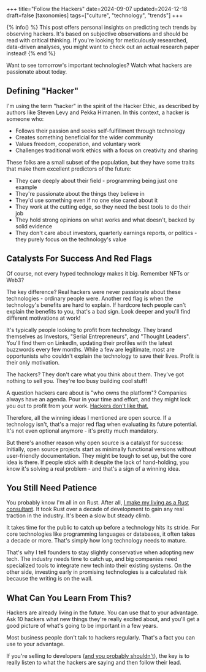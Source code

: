 +++
title="Follow the Hackers"
date=2024-09-07
updated=2024-12-18
draft=false
[taxonomies]
tags=["culture", "technology", "trends"]
+++

{% info() %}
This post offers personal insights on predicting tech trends by observing hackers.
It's based on subjective observations and should be read with critical thinking.
If you're looking for meticulously researched, data-driven analyses, you might want to check out an actual research paper instead!
{% end %}

Want to see tomorrow's important technologies?
Watch what hackers are passionate about today.

## Defining "Hacker"

I'm using the term "hacker" in the spirit of the Hacker Ethic, as described by authors like Steven Levy and Pekka Himanen.
In this context, a hacker is someone who:

- Follows their passion and seeks self-fulfillment through technology
- Creates something beneficial for the wider community
- Values freedom, cooperation, and voluntary work
- Challenges traditional work ethics with a focus on creativity and sharing

These folks are a small subset of the population, but they have some traits that make them excellent predictors of the future:

- They care deeply about their field - programming being just one example
- They're passionate about the things they believe in
- They'd use something even if no one else cared about it
- They work at the cutting edge, so they need the best tools to do their job
- They hold strong opinions on what works and what doesn't, backed by solid evidence
- They don't care about investors, quarterly earnings reports, or politics - they purely focus on the technology's value

## Catalysts For Success And Red Flags

Of course, not every hyped technology makes it big.
Remember NFTs or Web3?

The key difference?
Real hackers were never passionate about these technologies - ordinary people were. 
Another red flag is when the technology's benefits are hard to explain.
If hardcore tech people can't explain the benefits to you, that's a bad sign.
Look deeper and you'll find different motivations at work!

It's typically people looking to profit from technology.
They brand themselves as Investors, "Serial Entrepreneurs", and "Thought Leaders".
You'll find them on LinkedIn, updating their profiles with the latest buzzwords every few months.
While a few are legitimate, most are opportunists who couldn't explain the technology to save their lives.
Profit is their only motivation.

The hackers?
They don't care what you think about them.
They've got nothing to sell you.
They're too busy building cool stuff!

A question hackers care about is "who owns the platform"?
Companies always have an agenda.
Pour in your time and effort, and they might lock you out to profit from your work.
[Hackers don't like that.](https://news.ycombinator.com/item?id=39772562)

Therefore, all the winning ideas I mentioned are open source.
If a technology isn't, that's a major red flag when evaluating its future potential.
It's not even optional anymore - it's pretty much mandatory.

But there's another reason why open source is a catalyst for success:
Initially, open source projects start as minimally functional versions without user-friendly documentation.
They might be tough to set up, but the core idea is there.
If people stick with it despite the lack of hand-holding, you know it's solving a real problem - and that's a sign of a winning idea.

## You Still Need Patience 

You probably know I'm all in on Rust.
After all, [I make my living as a Rust consultant](https://corrode.dev).
It took Rust over a decade of development to gain any real traction in the industry.
It's been a slow but steady climb.

It takes time for the public to catch up before a technology hits its stride.
For core technologies like programming languages or databases, it often takes a decade or more.
That's simply how long technology needs to mature.

That's why I tell founders to stay slightly conservative when adopting new tech.
The industry needs time to catch up, and big companies need specialized tools to integrate new tech into their existing systems.
On the other side, investing early in promising technologies is a calculated risk because the writing is on the wall.

## What Can You Learn From This?

Hackers are already living in the future.
You can use that to your advantage.
Ask 10 hackers what new things they're really excited about, and you'll get a good picture of what's going to be important in a few years.

Most business people don't talk to hackers regularly.
That's a fact you can use to your advantage.

If you're selling to developers ([and you probably shouldn't](/2024/selling-to-developers/)), the key is to really listen to what the hackers are saying and then follow their lead.